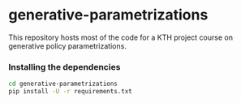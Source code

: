 # generative-parametrizations
This repository hosts most of the code for a KTH project course on generative policy parametrizations.

### Installing the dependencies
```bash
cd generative-parametrizations
pip install -U -r requirements.txt
```
